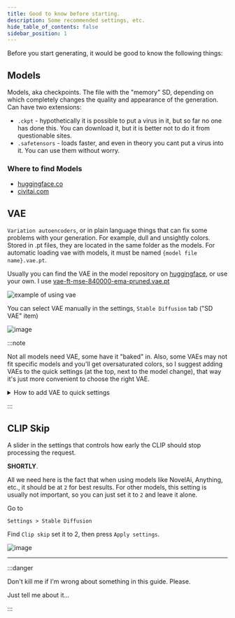 ```yaml
---
title: Good to know before starting.
description: Some recommended settings, etc.
hide_table_of_contents: false
sidebar_position: 1
---
```

Before you start generating, it would be good to know the following things:

## Models

Models, aka checkpoints. The file with the "memory" SD, depending on which completely changes the quality and appearance of the generation. 
Can have two extensions:
* `.ckpt` - hypothetically it is possible to put a virus in it, but so far no one has done this. You can download it, but it is better not to do it from questionable sites.
* `.safetensors` - loads faster, and even in theory you cant put a virus into it. You can use them without worry.

### Where to find Models

* [huggingface.co](https://huggingface.co/models)
* [civitai.com](https://civitai.com/)

## VAE

`Variation autoencoders`, or in plain language things that can fix some problems with your generation. For example, dull and unsightly colors. Stored in .pt files, they are located in the same folder as the models. For automatic loading vae with models, it must be named `{model file name}.vae.pt`. 

Usually you can find the VAE in the model repository on [huggingface](https://huggingface.co/), or use your own. I use [vae-ft-mse-840000-ema-pruned.vae.pt](https://mega.nz/file/CfJwHRIS#dLfc2bQb34VykZyIoxLrif7lr5U7u_Q0vIyWScqtEpw)

![example of using vae](https://i.imgur.com/G4IGSyL.jpeg)


You can select VAE manually in the settings, `Stable Diffusion` tab ("SD VAE" item)

![image](https://i.imgur.com/caziQpD.png)

:::note

Not all models need VAE, some have it "baked" in. Also, some VAEs may not fit specific models and you'll get oversaturated colors, so I suggest adding VAEs to the quick settings (at the top, next to the model change), that way it's just more convenient to choose the right VAE.

<details>
<summary>How to add VAE to quick settings</summary>
<div>

Go to `Settings > User Interface > Quicksettings list`

Add `sd_vae` after the comma from `sd_model_checkpoint`, then press `Apply settings` and `Reload UI`

![image](https://i.imgur.com/Qv3ITJX.png)

Done.

![image](https://i.imgur.com/1NfTtqB.png)

</div>
</details>

:::

## CLIP Skip
A slider in the settings that controls how early the CLIP should stop processing the request.

**SHORTLY**.

All we need here is the fact that when using models like NovelAi, Anything, etc., it should be at `2` for best results. For other models, this setting is usually not important, so you can just set it to `2` and leave it alone.

Go to 

`Settings > Stable Diffusion`

Find `Clip skip` set it to 2, then press `Apply settings`.

![image](https://i.imgur.com/wZj8zXj.png)


***

:::danger

Don't kill me if I'm wrong about something in this guide. Please.

Just tell me about it...

:::